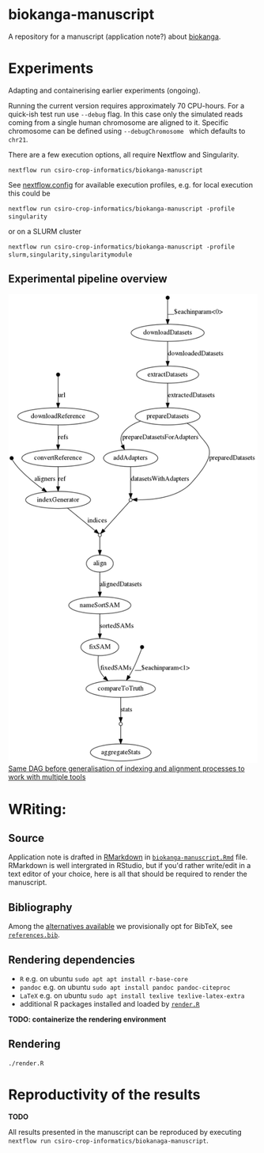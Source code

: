 # biokanga-manuscript
A repository for a manuscript (application note?)  about [biokanga](https://github.com/csiro-crop-informatics/biokanga).

# Experiments
Adapting and containerising  earlier experiments (ongoing).

Running the current version requires approximately 70 CPU-hours. For a quick-ish test run use `--debug` flag. In this case only the simulated reads coming from a single human chromosome are aligned to it. Specific chromosome can be defined using `--debugChromosome ` which defaults to `chr21`.

There are a few execution options, all require Nextflow and Singularity.

```
nextflow run csiro-crop-informatics/biokanga-manuscript
```

See [nextflow.config](nextflow.config#L22-L40) for available execution profiles, e.g. for local execution this could be

```
nextflow run csiro-crop-informatics/biokanga-manuscript -profile singularity
```

or on a SLURM cluster

```
nextflow run csiro-crop-informatics/biokanga-manuscript -profile slurm,singularity,singularitymodule
```

## Experimental pipeline overview


![figures/dag.png](figures/dag.png)
[Same DAG before generalisation of indexing and alignment processes to work with multiple tools](figures/dag-old-colmplex.png)


# WRiting:

## Source

Application note is drafted in [RMarkdown](https://rmarkdown.rstudio.com/) in [`biokanga-manuscript.Rmd`](biokanga-manuscript.Rmd) file. RMarkdown is well intergrated in RStudio, but if you'd rather write/edit in a text editor of your choice, here is all that should be required to render the manuscript.

## Bibliography

Among the [alternatives available](https://rmarkdown.rstudio.com/authoring_bibliographies_and_citations.html#specifying_a_bibliography) we provisionally opt for BibTeX, see [`references.bib`](references.bib).

## Rendering dependencies

* `R` e.g. on ubuntu `sudo apt apt install r-base-core`
* `pandoc` e.g. on ubuntu `sudo apt install pandoc pandoc-citeproc`
* `LaTeX` e.g. on ubuntu `sudo apt install texlive texlive-latex-extra`
* additional R packages installed and loaded by [`render.R`](render.R)

**TODO: containerize the rendering environment**

## Rendering

```
./render.R
```

# Reproductivity of the results

**TODO**

All results presented in the manuscript can be reproduced by executing `nextflow run csiro-crop-informatics/biokanaga-manuscript`.

